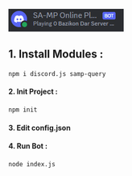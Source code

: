 ![اسکرین شات - ScreenShot](https://github.com/MOBiNoUo/SAMP-DiscordBot/blob/main/screenshot/SCREENSHOT.png)
## 1. Install Modules :
```nodejs
npm i discord.js samp-query
```
#### 2. Init Project : ######
```nodejs
npm init
```
#### 3. Edit config.json ######
#### 4. Run Bot : ######
```nodejs
node index.js
```
